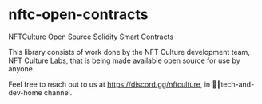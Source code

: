 # nftc-open-contracts

NFTCulture Open Source Solidity Smart Contracts

This library consists of work done by the NFT Culture development team, NFT Culture Labs,
that is being made available open source for use by anyone.

Feel free to reach out to us at https://discord.gg/nftculture, in 💾┃tech-and-dev-home channel.

